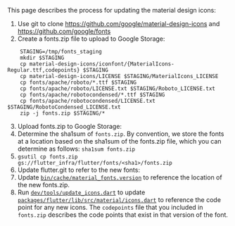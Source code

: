 This page describes the process for updating the material design icons:

 1. Use git to clone https://github.com/google/material-design-icons and https://github.com/google/fonts
 2. Create a fonts.zip file to upload to Google Storage:
```
    STAGING=/tmp/fonts_staging
    mkdir $STAGING
    cp material-design-icons/iconfont/{MaterialIcons-Regular.ttf,codepoints} $STAGING
    cp material-design-icons/LICENSE $STAGING/MaterialIcons_LICENSE
    cp fonts/apache/roboto/*.ttf $STAGING
    cp fonts/apache/roboto/LICENSE.txt $STAGING/Roboto_LICENSE.txt
    cp fonts/apache/robotocondensed/*.ttf $STAGING
    cp fonts/apache/robotocondensed/LICENSE.txt $STAGING/RobotoCondensed_LICENSE.txt
    zip -j fonts.zip $STAGING/*
```

 3. Upload fonts.zip to Google Storage:
  1. Determine the sha1sum of `fonts.zip`.  By convention, we store the fonts at a location based on the sha1sum of the fonts.zip file, which you can determine as follows: `sha1sum fonts.zip`
  2. `gsutil cp fonts.zip gs://flutter_infra/flutter/fonts/<sha1>/fonts.zip`
 4. Update flutter.git to refer to the new fonts:
  1. Update [`bin/cache/material_fonts.version`](https://github.com/flutter/flutter/blob/master/bin/cache/material_fonts.version) to reference the location of the new fonts.zip.
  2. Run [`dev/tools/update_icons.dart`](https://github.com/flutter/flutter/blob/master/dev/tools/update_icons.dart) to update [`packages/flutter/lib/src/material/icons.dart`](https://github.com/flutter/flutter/blob/master/packages/flutter/lib/src/material/icons.dart) to reference the code point for any new icons.  The `codepoints` file that you included in `fonts.zip` describes the code points that exist in that version of the font.